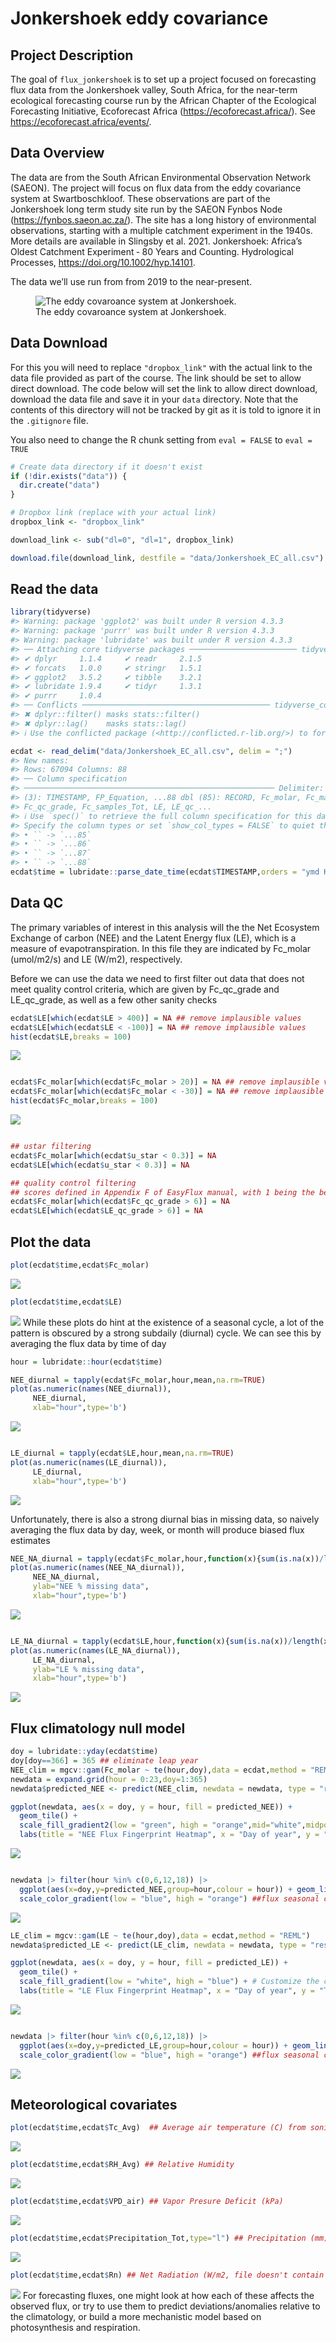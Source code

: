 
<!-- README.md is generated from README.Rmd. Please edit that file -->

# Jonkershoek eddy covariance

<!-- badges: start -->
<!-- badges: end -->

## Project Description

The goal of `flux_jonkershoek` is to set up a project focused on
forecasting flux data from the Jonkershoek valley, South Africa, for the
near-term ecological forecasting course run by the African Chapter of
the Ecological Forecasting Initiative, Ecoforecast Africa
(<https://ecoforecast.africa/>). See
<https://ecoforecast.africa/events/>.

## Data Overview

The data are from the South African Environmental Observation Network
(SAEON). The project will focus on flux data from the eddy covariance
system at Swartboschkloof. These observations are part of the
Jonkershoek long term study site run by the SAEON Fynbos Node
(<https://fynbos.saeon.ac.za/>). The site has a long history of
environmental observations, starting with a multiple catchment
experiment in the 1940s. More details are available in Slingsby et
al. 2021. Jonkershoek: Africa’s Oldest Catchment Experiment ‐ 80 Years
and Counting. Hydrological Processes,
<https://doi.org/10.1002/hyp.14101>.

The data we’ll use run from from 2019 to the near-present.

<figure>
<img src="img/jonkershoek_ec.jpg"
alt="The eddy covaroance system at Jonkershoek." />
<figcaption aria-hidden="true">The eddy covaroance system at
Jonkershoek.</figcaption>
</figure>

## Data Download

For this you will need to replace `"dropbox_link"` with the actual link
to the data file provided as part of the course. The link should be set
to allow direct download. The code below will set the link to allow
direct download, download the data file and save it in your `data`
directory. Note that the contents of this directory will not be tracked
by git as it is told to ignore it in the `.gitignore` file.

You also need to change the R chunk setting from `eval = FALSE` to
`eval = TRUE`

``` r
# Create data directory if it doesn't exist
if (!dir.exists("data")) {
  dir.create("data")
}

# Dropbox link (replace with your actual link)
dropbox_link <- "dropbox_link"

download_link <- sub("dl=0", "dl=1", dropbox_link)

download.file(download_link, destfile = "data/Jonkershoek_EC_all.csv")
```

## Read the data

``` r
library(tidyverse)
#> Warning: package 'ggplot2' was built under R version 4.3.3
#> Warning: package 'purrr' was built under R version 4.3.3
#> Warning: package 'lubridate' was built under R version 4.3.3
#> ── Attaching core tidyverse packages ──────────────────────── tidyverse 2.0.0 ──
#> ✔ dplyr     1.1.4     ✔ readr     2.1.5
#> ✔ forcats   1.0.0     ✔ stringr   1.5.1
#> ✔ ggplot2   3.5.2     ✔ tibble    3.2.1
#> ✔ lubridate 1.9.4     ✔ tidyr     1.3.1
#> ✔ purrr     1.0.4     
#> ── Conflicts ────────────────────────────────────────── tidyverse_conflicts() ──
#> ✖ dplyr::filter() masks stats::filter()
#> ✖ dplyr::lag()    masks stats::lag()
#> ℹ Use the conflicted package (<http://conflicted.r-lib.org/>) to force all conflicts to become errors

ecdat <- read_delim("data/Jonkershoek_EC_all.csv", delim = ";")
#> New names:
#> Rows: 67094 Columns: 88
#> ── Column specification
#> ──────────────────────────────────────────────────────── Delimiter: ";" chr
#> (3): TIMESTAMP, FP_Equation, ...88 dbl (85): RECORD, Fc_molar, Fc_mass,
#> Fc_qc_grade, Fc_samples_Tot, LE, LE_qc_...
#> ℹ Use `spec()` to retrieve the full column specification for this data. ℹ
#> Specify the column types or set `show_col_types = FALSE` to quiet this message.
#> • `` -> `...85`
#> • `` -> `...86`
#> • `` -> `...87`
#> • `` -> `...88`
ecdat$time = lubridate::parse_date_time(ecdat$TIMESTAMP,orders = "ymd HM")
```

## Data QC

The primary variables of interest in this analysis will the the Net
Ecosystem Exchange of carbon (NEE) and the Latent Energy flux (LE),
which is a measure of evapotranspiration. In this file they are
indicated by Fc_molar (umol/m2/s) and LE (W/m2), respectively.

Before we can use the data we need to first filter out data that does
not meet quality control criteria, which are given by Fc_qc_grade and
LE_qc_grade, as well as a few other sanity checks

``` r
ecdat$LE[which(ecdat$LE > 400)] = NA ## remove implausible values
ecdat$LE[which(ecdat$LE < -100)] = NA ## remove implausible values
hist(ecdat$LE,breaks = 100)
```

![](README_files/figure-gfm/unnamed-chunk-3-1.png)<!-- -->

``` r

ecdat$Fc_molar[which(ecdat$Fc_molar > 20)] = NA ## remove implausible values
ecdat$Fc_molar[which(ecdat$Fc_molar < -30)] = NA ## remove implausible values
hist(ecdat$Fc_molar,breaks = 100)
```

![](README_files/figure-gfm/unnamed-chunk-3-2.png)<!-- -->

``` r

## ustar filtering
ecdat$Fc_molar[which(ecdat$u_star < 0.3)] = NA 
ecdat$LE[which(ecdat$u_star < 0.3)] = NA 

## quality control filtering
## scores defined in Appendix F of EasyFlux manual, with 1 being the best score and 9 being the worst
ecdat$Fc_molar[which(ecdat$Fc_qc_grade > 6)] = NA 
ecdat$LE[which(ecdat$LE_qc_grade > 6)] = NA 
```

## Plot the data

``` r
plot(ecdat$time,ecdat$Fc_molar)
```

![](README_files/figure-gfm/unnamed-chunk-4-1.png)<!-- -->

``` r
plot(ecdat$time,ecdat$LE)
```

![](README_files/figure-gfm/unnamed-chunk-4-2.png)<!-- --> While these
plots do hint at the existence of a seasonal cycle, a lot of the pattern
is obscured by a strong subdaily (diurnal) cycle. We can see this by
averaging the flux data by time of day

``` r
hour = lubridate::hour(ecdat$time)

NEE_diurnal = tapply(ecdat$Fc_molar,hour,mean,na.rm=TRUE)
plot(as.numeric(names(NEE_diurnal)),
     NEE_diurnal,
     xlab="hour",type='b')
```

![](README_files/figure-gfm/unnamed-chunk-5-1.png)<!-- -->

``` r

LE_diurnal = tapply(ecdat$LE,hour,mean,na.rm=TRUE)
plot(as.numeric(names(LE_diurnal)),
     LE_diurnal,
     xlab="hour",type='b')
```

![](README_files/figure-gfm/unnamed-chunk-5-2.png)<!-- -->

Unfortunately, there is also a strong diurnal bias in missing data, so
naively averaging the flux data by day, week, or month will produce
biased flux estimates

``` r
NEE_NA_diurnal = tapply(ecdat$Fc_molar,hour,function(x){sum(is.na(x))/length(x)*100})
plot(as.numeric(names(NEE_NA_diurnal)),
     NEE_NA_diurnal,
     ylab="NEE % missing data",
     xlab="hour",type='b')
```

![](README_files/figure-gfm/unnamed-chunk-6-1.png)<!-- -->

``` r

LE_NA_diurnal = tapply(ecdat$LE,hour,function(x){sum(is.na(x))/length(x)*100})
plot(as.numeric(names(LE_NA_diurnal)),
     LE_NA_diurnal,
     ylab="LE % missing data",
     xlab="hour",type='b')
```

![](README_files/figure-gfm/unnamed-chunk-6-2.png)<!-- -->

## Flux climatology null model

``` r
doy = lubridate::yday(ecdat$time)
doy[doy==366] = 365 ## eliminate leap year
NEE_clim = mgcv::gam(Fc_molar ~ te(hour,doy),data = ecdat,method = "REML")
newdata = expand.grid(hour = 0:23,doy=1:365)
newdata$predicted_NEE <- predict(NEE_clim, newdata = newdata, type = "response")

ggplot(newdata, aes(x = doy, y = hour, fill = predicted_NEE)) +
  geom_tile() +
  scale_fill_gradient2(low = "green", high = "orange",mid="white",midpoint=0) + # Customize the color scale
  labs(title = "NEE Flux Fingerprint Heatmap", x = "Day of year", y = "Time of day") # Add labels
```

![](README_files/figure-gfm/unnamed-chunk-7-1.png)<!-- -->

``` r

newdata |> filter(hour %in% c(0,6,12,18)) |> 
  ggplot(aes(x=doy,y=predicted_NEE,group=hour,colour = hour)) + geom_line(linewidth=2) + 
  scale_color_gradient(low = "blue", high = "orange") ##flux seasonal cycle by time of day
```

![](README_files/figure-gfm/unnamed-chunk-7-2.png)<!-- -->

``` r
LE_clim = mgcv::gam(LE ~ te(hour,doy),data = ecdat,method = "REML")
newdata$predicted_LE <- predict(LE_clim, newdata = newdata, type = "response")

ggplot(newdata, aes(x = doy, y = hour, fill = predicted_LE)) +
  geom_tile() +
  scale_fill_gradient(low = "white", high = "blue") + # Customize the color scale
  labs(title = "LE Flux Fingerprint Heatmap", x = "Day of year", y = "Time of day") # Add labels
```

![](README_files/figure-gfm/unnamed-chunk-8-1.png)<!-- -->

``` r

newdata |> filter(hour %in% c(0,6,12,18)) |> 
  ggplot(aes(x=doy,y=predicted_LE,group=hour,colour = hour)) + geom_line(linewidth=2) + 
  scale_color_gradient(low = "blue", high = "orange") ##flux seasonal cycle by time of day
```

![](README_files/figure-gfm/unnamed-chunk-8-2.png)<!-- -->

## Meteorological covariates

``` r
plot(ecdat$time,ecdat$Tc_Avg)  ## Average air temperature (C) from sonic
```

![](README_files/figure-gfm/unnamed-chunk-9-1.png)<!-- -->

``` r
plot(ecdat$time,ecdat$RH_Avg) ## Relative Humidity
```

![](README_files/figure-gfm/unnamed-chunk-9-2.png)<!-- -->

``` r
plot(ecdat$time,ecdat$VPD_air) ## Vapor Presure Deficit (kPa)
```

![](README_files/figure-gfm/unnamed-chunk-9-3.png)<!-- -->

``` r
plot(ecdat$time,ecdat$Precipitation_Tot,type="l") ## Precipitation (mm)
```

![](README_files/figure-gfm/unnamed-chunk-9-4.png)<!-- -->

``` r
plot(ecdat$time,ecdat$Rn) ## Net Radiation (W/m2, file doesn't contain downward or PAR)
```

![](README_files/figure-gfm/unnamed-chunk-9-5.png)<!-- --> For
forecasting fluxes, one might look at how each of these affects the
observed flux, or try to use them to predict deviations/anomalies
relative to the climatology, or build a more mechanistic model based on
photosynthesis and respiration.
